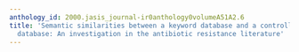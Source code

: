 ```yaml
---
anthology_id: 2000.jasis_journal-ir0anthology0volumeA51A2.6
title: 'Semantic similarities between a keyword database and a controlled vocabulary
  database: An investigation in the antibiotic resistance literature'
---
```

